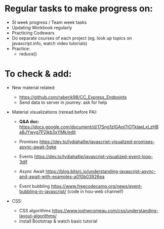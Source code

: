 # Regular tasks to make progress on:

- SI week progress / Team week tasks
- Updating Workbook regularly
- Practicing Codewars
- Do separate courses of each project (eg. look up topics on javascript.info, watch video tutorials)
- Practice:
    - reduce()

# To check & add:

- New material related:
    - https://github.com/raberik98/CC_Express_Endpoints
    - Send data to server in jounrey: ask for help

- Material visualizations (reread before PA):
    - **Q&A doc:** https://docs.google.com/document/d/17Sng1zIGAot7iOTkIaeLxLzHBa8JYwvg7P2jkb3xYMk/edit

    - Promises https://dev.to/lydiahallie/javascript-visualized-promises-async-await-5gke
    - Events https://dev.to/lydiahallie/javascript-visualized-event-loop-3dif
    - Async Await https://blog.bitsrc.io/understanding-javascript-async-and-await-with-examples-a010b03926ea
    - Event bubbling https://www.freecodecamp.org/news/event-bubbling-in-javascript/
        (code in hou-web channel!)

- CSS:
    - CSS algorithms https://www.joshwcomeau.com/css/understanding-layout-algorithms/
    - install Bootstrap & watch basic tutorial